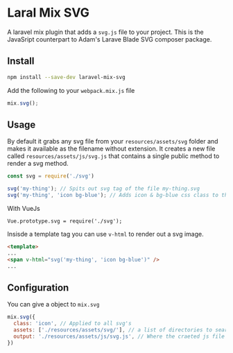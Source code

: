 # Laral Mix SVG

A laravel mix plugin that adds a `svg.js` file to your project. This is the JavaSript counterpart to Adam's Larave Blade SVG composer package.

## Install

```bash
npm install --save-dev laravel-mix-svg
```

Add the following to your `webpack.mix.js` file
```javascript
mix.svg();
```

## Usage

By default it grabs any svg file from your `resources/assets/svg` folder and makes it available as the filename without extension.
It creates a new file called `resources/assets/js/svg.js` that contains a single public method to render a svg method.

```javascript
const svg = require('./svg')

svg('my-thing'); // Spits out svg tag of the file my-thing.svg
svg('my-thing', 'icon bg-blue'); // Adds icon & bg-blue css class to the svg.
```

With VueJs

```
Vue.prototype.svg = require('./svg');
```

Insisde a template tag you can use `v-html` to render out a svg image.
```html
<template>
...
<span v-html="svg('my-thing', 'icon bg-blue')" />
...
```

## Configuration

You can give a object to `mix.svg` 

```javascript
mix.svg({
  class: 'icon', // Applied to all svg's
  assets: ['./resources/assets/svg/'], // a list of directories to search svg images
  output: './resources/assets/js/svg.js', // Where the craeted js file needs to go.
})
```

